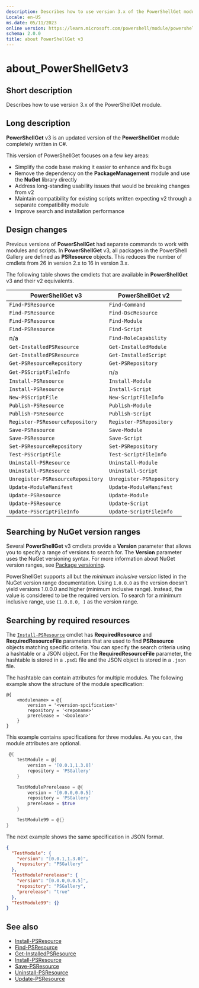 ```yaml
---
description: Describes how to use version 3.x of the PowerShellGet module.
Locale: en-US
ms.date: 05/11/2023
online version: https://learn.microsoft.com/powershell/module/powershellget/about_powershellgetv3?view=powershellget-3.x&WT.mc_id=ps-gethelp
schema: 2.0.0
title: about PowerShellGet v3
---
```

# about_PowerShellGetv3

## Short description
Describes how to use version 3.x of the PowerShellGet module.

## Long description

**PowerShellGet** v3 is an updated version of the **PowerShellGet** module
completely written in C#.

This version of PowerShellGet focuses on a few key areas:

- Simplify the code base making it easier to enhance and fix bugs
- Remove the dependency on the **PackageManagement** module and use the
  **NuGet** library directly
- Address long-standing usability issues that would be breaking changes from v2
- Maintain compatibility for existing scripts written expecting v2 through a
  separate compatibility module
- Improve search and installation performance

## Design changes

Previous versions of **PowerShellGet** had separate commands to work with
modules and scripts. In **PowerShellGet** v3, all packages in the PowerShell
Gallery are defined as **PSResource** objects. This reduces the number of
cmdlets from 26 in version 2.x to 16 in version 3.x.

The following table shows the cmdlets that are available in **PowerShellGet**
v3 and their v2 equivalents.

|         PowerShellGet v3          |     PowerShellGet v2      |
| --------------------------------- | ------------------------- |
| `Find-PSResource`                 | `Find-Command`            |
| `Find-PSResource`                 | `Find-DscResource`        |
| `Find-PSResource`                 | `Find-Module`             |
| `Find-PSResource`                 | `Find-Script`             |
| n/a                               | `Find-RoleCapability`     |
| `Get-InstalledPSResource`         | `Get-InstalledModule`     |
| `Get-InstalledPSResource`         | `Get-InstalledScript`     |
| `Get-PSResourceRepository`        | `Get-PSRepository`        |
| `Get-PSScriptFileInfo`            | n/a                       |
| `Install-PSResource`              | `Install-Module`          |
| `Install-PSResource`              | `Install-Script`          |
| `New-PSScriptFile`                | `New-ScriptFileInfo`      |
| `Publish-PSResource`              | `Publish-Module`          |
| `Publish-PSResource`              | `Publish-Script`          |
| `Register-PSResourceRepository`   | `Register-PSRepository`   |
| `Save-PSResource`                 | `Save-Module`             |
| `Save-PSResource`                 | `Save-Script`             |
| `Set-PSResourceRepository`        | `Set-PSRepository`        |
| `Test-PSScriptFile`               | `Test-ScriptFileInfo`     |
| `Uninstall-PSResource`            | `Uninstall-Module`        |
| `Uninstall-PSResource`            | `Uninstall-Script`        |
| `Unregister-PSResourceRepository` | `Unregister-PSRepository` |
| `Update-ModuleManifest`           | `Update-ModuleManifest`   |
| `Update-PSResource`               | `Update-Module`           |
| `Update-PSResource`               | `Update-Script`           |
| `Update-PSScriptFileInfo`         | `Update-ScriptFileInfo`   |

## Searching by NuGet version ranges

Several **PowerShellGet** v3 cmdlets provide a **Version** parameter that
allows you to specify a range of versions to search for. The **Version**
parameter uses the NuGet versioning syntax. For more information about NuGet
version ranges, see [Package versioning][01].

PowerShellGet supports all but the _minimum inclusive version_ listed in the
NuGet version range documentation. Using `1.0.0.0` as the version doesn't yield
versions 1.0.0.0 and higher (minimum inclusive range). Instead, the value is
considered to be the required version. To search for a minimum inclusive range,
use `[1.0.0.0, ]` as the version range.

## Searching by required resources

The [`Install-PSResource`][04] cmdlet has **RequiredResource** and
**RequiredResourceFile** parameters that are used to find **PSResource**
objects matching specific criteria. You can specify the search criteria using a
hashtable or a JSON object. For the **RequiredResourceFile** parameter, the
hashtable is stored in a `.psd1` file and the JSON object is stored in a
`.json` file.

The hashtable can contain attributes for multiple modules. The following
example show the structure of the module specification:

```Syntax
@{
    <modulename> = @{
        version = '<version-spcification>'
        repository = '<reponame>'
        prerelease = '<boolean>'
    }
}
```

This example contains specifications for three modules. As you can, the module
attributes are optional.

```powershell
 @{
    TestModule = @{
        version = '[0.0.1,1.3.0]'
        repository = 'PSGallery'
    }

    TestModulePrerelease = @{
        version = '[0.0.0,0.0.5]'
        repository = 'PSGallery'
        prerelease = $true
    }

    TestModule99 = @{}
}
```

The next example shows the same specification in JSON format.

```json
{
  "TestModule": {
    "version": "[0.0.1,1.3.0)",
    "repository": "PSGallery"
  },
  "TestModulePrerelease": {
    "version": "[0.0.0,0.0.5]",
    "repository": "PSGallery",
    "prerelease": "true"
  },
  "TestModule99": {}
}
```

## See also

- [Install-PSResource][04]
- [Find-PSResource][02]
- [Get-InstalledPSResource][03]
- [Install-PSResource][04]
- [Save-PSResource][05]
- [Uninstall-PSResource][06]
- [Update-PSResource][07]

<!-- link references -->
[01]: /nuget/concepts/package-versioning#version-ranges
[02]: xref:PowerShellGet.Find-PSResource
[03]: xref:PowerShellGet.Get-InstalledPSResource
[04]: xref:PowerShellGet.Install-PSResource
[05]: xref:PowerShellGet.Save-PSResource
[06]: xref:PowerShellGet.Uninstall-PSResource
[07]: xref:PowerShellGet.Update-PSResource
